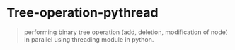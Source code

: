 # Tree-operation-pythread
> performing binary tree operation (add, deletion, modification of node) in parallel using threading module in python.
